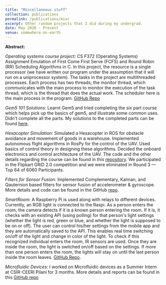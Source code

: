 ```yaml
---
title: "Miscellaneous stuff"
collection: publications
permalink: /publications/misc
excerpt: Other random projects that I did during my undergrad. 
date: May 2020 - Present 
venue: somewhere-on-earth
---
```


**Abstract:**

*Operating systems course project:*
CS F372 (Operating Systems) Assignment Emulation of First Come First Serve (FCFS) and Round Robin (RR) Scheduling Algorithms in C. In this project, the resource is a single processor (we have written our program under the assumption that it will run on a uniprocessor system). The tasks in the project are multithreaded processes. Each process has two threads; the monitor thread, which communicates with the main process to monitor the execution of the task thread, which is the thread that does the actual work. The scheduler here is the main process in the program. [GitHub Repo](https://github.com/vishwas1101/cs-f372-assignment)

*Gem5 101 Solutions:*
Learnt Gem5 and tried completing the six part course which helps pick up the basics of gem5, and illustrate some common uses. Didn't complete all the parts. My solutions to the completed parts can be found [here](https://github.com/vishwas1101/gem5_101_Solutions).


*Hexacopter Simulation:*
Simulated a Hexacopter in ROS for obstacle avoidance and movement of goods in a warehouse. Implemented autonomous flight algorithms in RosPy for the control of the UAV.
Used basics of control theory in designing these algorithms. Decided the onboard electronics and control architecture of the UAV. The code and the other details regarding the course can be found in this [repository](https://github.com/vishwas1101/Hexacopter-Simulation). We participated in the Flipkart GRiD 2.0 competition and we were eliminated in Round 3 — Top 64 of 6060 Participants.


*Filters for Sensor Fusion:*
Implemented Complementary, Kalman, and Qauternion based filters for sensor fusion of accelerometer & gyroscope. More details and code can be found in the GitHub [repo](https://github.com/vishwas1101/Filters).


*SmartRoom:*
A Raspberry Pi is used along with relays to different devices. Currently, an RGB light is connected to the Raspi. As a person enters the room, the camera detects if it is a known person entering the room. If it is, it checks with an existing API (using polling) for that person's light settings (whether the light is red, green or blue, and whether the light is supposed to be on or off). The user can control his/her settings from the mobile app and they are automatically saved to the API. This enables real time switching on/off of the light and change in color of the light. To check if this recognized individual enters the room, IR sensors are used. Once they are inside the room, the light is switched on/off based on the settings. If more than one person enters the room, the lights will stay on until the last person inside the room leaves. [GitHub Repo](https://github.com/vishwas1101/SmartRoom).


*Microfluidic Devices:*
I worked on Microfluidic devices as a Summer Intern at CSIR-CEERI Pilani for 3 months. More details and reports can be found in this [GitHub repo](https://github.com/vishwas1101/Microfluidic-Devices)



